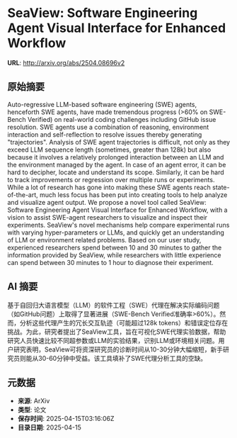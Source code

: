 # SeaView: Software Engineering Agent Visual Interface for Enhanced Workflow

**URL**: http://arxiv.org/abs/2504.08696v2

## 原始摘要

Auto-regressive LLM-based software engineering (SWE) agents, henceforth SWE
agents, have made tremendous progress (&gt;60% on SWE-Bench Verified) on
real-world coding challenges including GitHub issue resolution. SWE agents use
a combination of reasoning, environment interaction and self-reflection to
resolve issues thereby generating "trajectories". Analysis of SWE agent
trajectories is difficult, not only as they exceed LLM sequence length
(sometimes, greater than 128k) but also because it involves a relatively
prolonged interaction between an LLM and the environment managed by the agent.
In case of an agent error, it can be hard to decipher, locate and understand
its scope. Similarly, it can be hard to track improvements or regression over
multiple runs or experiments. While a lot of research has gone into making
these SWE agents reach state-of-the-art, much less focus has been put into
creating tools to help analyze and visualize agent output. We propose a novel
tool called SeaView: Software Engineering Agent Visual Interface for Enhanced
Workflow, with a vision to assist SWE-agent researchers to visualize and
inspect their experiments. SeaView's novel mechanisms help compare experimental
runs with varying hyper-parameters or LLMs, and quickly get an understanding of
LLM or environment related problems. Based on our user study, experienced
researchers spend between 10 and 30 minutes to gather the information provided
by SeaView, while researchers with little experience can spend between 30
minutes to 1 hour to diagnose their experiment.


## AI 摘要

基于自回归大语言模型（LLM）的软件工程（SWE）代理在解决实际编码问题（如GitHub问题）上取得了显著进展（SWE-Bench Verified准确率>60%）。然而，分析这些代理产生的冗长交互轨迹（可能超过128k tokens）和错误定位存在挑战。为此，研究者提出了SeaView工具，旨在可视化SWE代理实验数据，帮助研究人员快速比较不同超参数或LLM的实验结果，识别LLM或环境相关问题。用户研究表明，SeaView可将资深研究员的诊断时间从10-30分钟大幅缩短，新手研究员则能从30-60分钟中受益。该工具填补了SWE代理分析工具的空缺。

## 元数据

- **来源**: ArXiv
- **类型**: 论文
- **保存时间**: 2025-04-15T03:16:06Z
- **目录日期**: 2025-04-15
